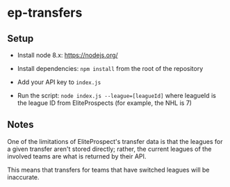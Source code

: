 # ep-transfers

## Setup

- Install node 8.x: https://nodejs.org/

- Install dependencies: `npm install` from the root of the repository

- Add your API key to `index.js`

- Run the script: `node index.js --league=[leagueId]` where leagueId is the league ID from EliteProspects (for example, the NHL is 7)

## Notes

One of the limitations of EliteProspect's transfer data is that the leagues for a given transfer aren't stored directly; rather, the current leagues of the involved teams are what is returned by their API.

This means that transfers for teams that have switched leagues will be inaccurate.
